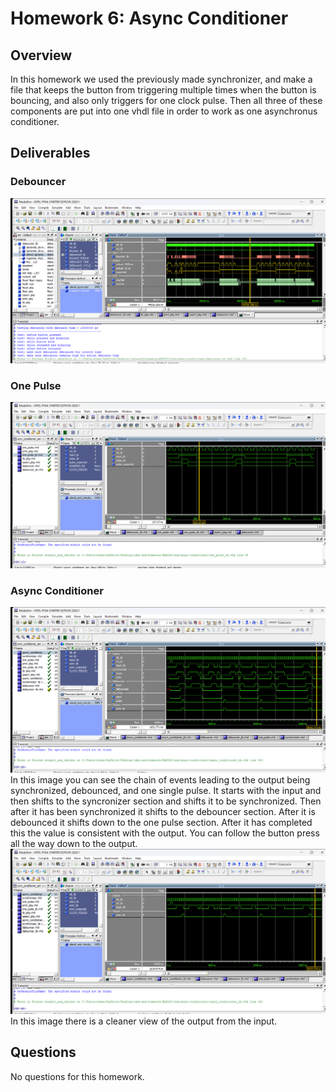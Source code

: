 # Homework 6: Async Conditioner

## Overview
In this homework we used the previously made synchronizer, and make a file that keeps the button from triggering multiple times when the button is bouncing, and also only triggers for one clock pulse. Then all three of these components are put into one vhdl file in order to work as one asynchronus conditioner.

## Deliverables
### Debouncer
<Debouncer Screenshot><img src="assets/hw6_debouncer_screenshot.png">

### One Pulse
<One Pulse Screenshot><img src="assets/hw6_one_pulse_screenshot.png">

### Async Conditioner
<Async Conditioner Complicated><img src="assets/hw6_async_output.png">
In this image you can see the chain of events leading to the output being synchronized, debounced, and one single pulse. It starts with the input and then shifts to the syncronizer section and shifts it to be synchronized. Then after it has been synchronized it shifts to the debouncer section. After it is debounced it shifts down to the one pulse section. After it has completed this the value is consistent with the output. You can follow the button press all the way down to the output.
<Async Conditioner Clean><img src="assets/hw6_async_output_clean.png">
In this image there is a cleaner view of the output from the input. 

## Questions
No questions for this homework.
